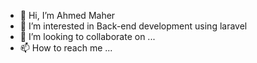 - 👋 Hi, I’m Ahmed Maher
- 👀 I’m interested in Back-end development using laravel
- 💞️ I’m looking to collaborate on ...
- 📫 How to reach me ...
